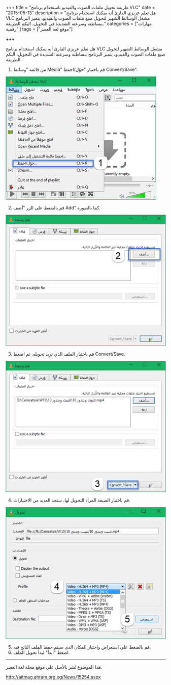+++
title = "طريقة تحويل ملفات الصوت والفيديو باستخدام برنامج VLC"
date = "2015-05-13"
description = "هل تعلم عزيزي القارئ أنه يمكنك استخدام برنامج VLC مشغل الوسائط الشهير لتحويل صيغ ملفات الصوت والفيديو، يتميز البرنامج ببساطته وسرعته الشديدة في التحويل، اليكم الطريقة."
categories = ["مهارات رقمية",]
tags = ["موقع لغة العصر"]

+++

هل تعلم عزيزي القارئ أنه يمكنك استخدام برنامج VLC مشغل الوسائط الشهير لتحويل صيغ ملفات الصوت والفيديو، يتميز البرنامج ببساطته وسرعته الشديدة في التحويل، اليكم الطريقة.

1. من قائمة "وسائط Media" قم باختيار "حوّل/احفظ Convert/Save".

![1](thumbnail-2015-635671489230566756-56.jpg)

2. قم بالضغط على الزر "أضف Add" كما بالصورة.

![2](images/2015-635671489506348006-634.jpg)

3. قم باختيار الملف الذي تريد تحويله، ثم اضغط Convert/Save.

![3](images/2015-635671489864941756-494.jpg)

4. قم باختيار الصيغة المراد التحويل لها، ستجد العديد من الاختيارات.

![4](images/2015-635671490121973006-197.jpg)

5. قم بالضغط على استعراض واختيار المكان الذي سيتم حفظ الملف الناتج فيه.
6. اضغط "ابدأ" لبدأ تحويل الملف.

---
هذا الموضوع نٌشر باﻷصل على موقع مجلة لغة العصر.

http://aitmag.ahram.org.eg/News/15254.aspx